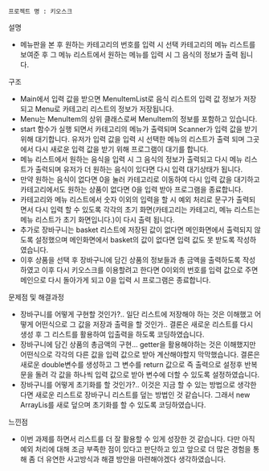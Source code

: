     프로젝트 명 : 키오스크

설명
- 메뉴판을 본 후 원하는 카테고리의 번호를 입력 시 선택 카테고리의 메뉴 리스트를 보여준 후 그 메뉴 리스트에서 원하는 메뉴를 입력 시 그 음식의 정보가 출력 됩니다.

구조
- Main에서 입력 값을 받으면 MenuItemList로 음식 리스트의 입력 값 정보가 저장되고 Menu로 카테고리 리스트의 정보가 저장됩니다.
- Menu는 MenuItem의 상위 클래스로써 MenuItem의 정보를 포함하고 있습니다.
- start 함수가 실행 되면서 카테고리의 메뉴가 출력되며 Scanner가 입력 값을 받기위해 대기합니다. 유저가 입력 값을 입력 시 선택한 메뉴의 리스트가 출력 되며 그곳에서 다시 새로운 입력 값을 받기 위해 프로그램이 대기를 합니다.
- 메뉴 리스트에서 원하는 음식을 입력 시 그 음식의 정보가 출력되고 다시 메뉴 리스트가 출력되며 유저가 더 원하는 음식이 있다면 다시 입력 대기상태가 됩니다.
- 만약 원하는 음식이 없다면 0을 눌러 카테고리로 이동하여 다시 입력 값을 대기하고 카테고리에서도 원하는 상품이 없다면 0을 입력 받아 프로그램을 종료합니다.
- 카테고리와 메뉴 리스트에서 숫자 이외의 입력을 할 시 예외 처리로 문구가 출력되면서 다시 입력 할 수 있도록 각각의 초기 화면(카테고리는 카테고리, 메뉴 리스트는 메뉴 리스트가 초기 화면입니다.)이 다시 출력 됩니다.
- 추가로 장바구니는 basket 리스트에 저장된 값이 없다면 메인화면에서 출력되지 않도록 설정했으며 메인화면에서 basket의 값이 없다면 입력 값도 못 받도록 작성하였습니다.
- 이후 상품을 선택 후 장바구니에 담긴 상품의 정보들과 총 금액을 출력하도록 작성하였고 이후 다시 키오스크를 이용할려고 한다면 0이외의 번호를 입력 값으로 주면 메인으로 다시 돌아가게 되고 0을 입력 시 프로그램은 종료합니다.

문제점 및 해결과정
- 장바구니를 어떻게 구현할 것인가?.. 일단 리스트에 저장해야 하는 것은 이해했고 어떻게 어떤식으로 그 값을 저장과 출력을 할 것인가.. 결론은 새로운 리스트를 다시 생성 후 그 리스트를 활용하여 입출력을 하도록 코딩하였습니다.
- 장바구니에 담긴 상품의 총금액의 구현... getter을 활용해야하는 것은 이해했지만 어떤식으로 각각의 다른 값을 입력 값으로 받아 계산해야할지 막막했습니다. 결론은 새로운 double변수를 생성하고 그 변수를 return 값으로 즉 출력으로 설정후 반복문을 돌려 각 값을 하나씩 입력 값으로 받아 변수에 더할 수 있도록 설정하였습니다.
- 장바구니를 어떻게 초기화를 할 것인가?.. 이것은 지금 할 수 있는 방법으로 생각한다면 새로운 리스트로 장바구니 리스트를 덮는 방법인 것 같습니다. 그래서 new ArrayLis를 새로 덮으며 초기화를 할 수 있도록 코딩하였습니다.

느낀점
- 이번 과제를 하면서 리스트를 더 잘 활용할 수 있게 성장한 것 같습니다. 다만 아직 예외 처리에 대해 조금 부족한 점이 있다고 판단하고 있고 앞으로 더 많은 경험을 통해 좀 더 유연한 사고방식과 해결 방안을 마련해야겠다 생각하였습니다.